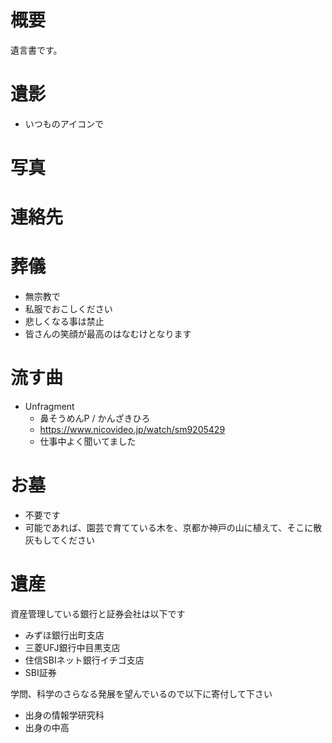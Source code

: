 # 概要
遺言書です。

# 遺影
- いつものアイコンで

# 写真


# 連絡先


# 葬儀
- 無宗教で
- 私服でおこしください
- 悲しくなる事は禁止
- 皆さんの笑顔が最高のはなむけとなります

# 流す曲
- Unfragment
  - 鼻そうめんP / かんざきひろ
  - https://www.nicovideo.jp/watch/sm9205429
  - 仕事中よく聞いてました

# お墓
- 不要です
- 可能であれば、園芸で育てている木を、京都か神戸の山に植えて、そこに散灰もしてください

# 遺産
資産管理している銀行と証券会社は以下です
- みずほ銀行出町支店
- 三菱UFJ銀行中目黒支店
- 住信SBIネット銀行イチゴ支店
- SBI証券

学問、科学のさらなる発展を望んでいるので以下に寄付して下さい
- 出身の情報学研究科
- 出身の中高
